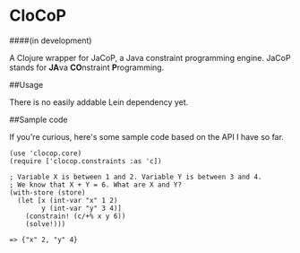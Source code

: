 CloCoP
======
####(in development)

A Clojure wrapper for JaCoP, a Java constraint programming engine. JaCoP stands for <b>JA</b>va <b>CO</b>nstraint <b>P</b>rogramming.

##Usage

There is no easily addable Lein dependency yet.

##Sample code

If you're curious, here's some sample code based on the API I have so far.

    (use 'clocop.core)
    (require ['clocop.constraints :as 'c])
    
    ; Variable X is between 1 and 2. Variable Y is between 3 and 4.
    ; We know that X + Y = 6. What are X and Y?
    (with-store (store)
      (let [x (int-var "x" 1 2)
            y (int-var "y" 3 4)]
        (constrain! (c/+% x y 6))
        (solve!)))

    => {"x" 2, "y" 4}
